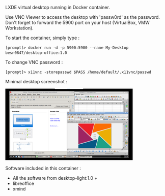 LXDE virtual desktop running in Docker container.

Use VNC Viewer to access the desktop with 'passw0rd' as the password. Don't forget to forward the 5900 port on your host (VirtualBox, VMW Workstation).

To start the container, simply type :
```
[prompt]> docker run -d -p 5900:5900 --name My-Desktop besn0847/desktop-office:1.0
```

To change VNC password :
```
[prompt]> x11vnc -storepasswd $PASS /home/default/.x11vnc/passwd
```

Minimal desktop screenshot :

<img src="https://github.com/besn0847/desktop-office/raw/master/desktop-office.png" width=400/>

Software included in this container :

* All the software from desktop-light:1.0 +
* libreoffice 
* xmind
